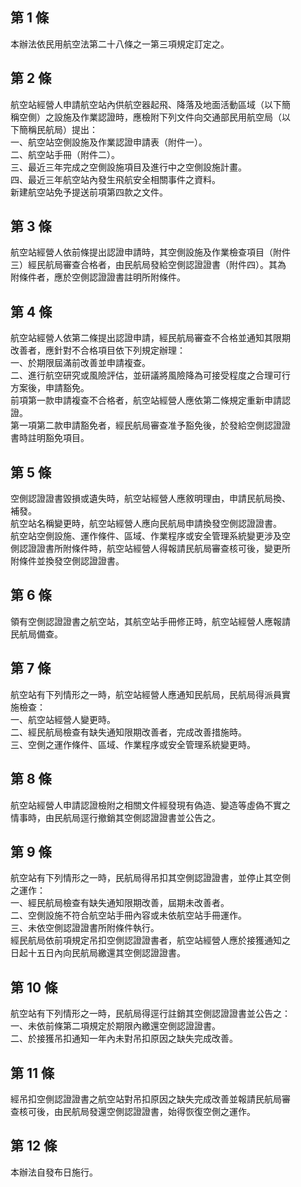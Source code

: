 第 1 條
-------
本辦法依民用航空法第二十八條之一第三項規定訂定之。

第 2 條
-------
航空站經營人申請航空站內供航空器起飛、降落及地面活動區域（以下簡  
稱空側）之設施及作業認證時，應檢附下列文件向交通部民用航空局（以  
下簡稱民航局）提出：  
一、航空站空側設施及作業認證申請表（附件一）。  
二、航空站手冊（附件二）。  
三、最近三年完成之空側設施項目及進行中之空側設施計畫。  
四、最近三年航空站內發生飛航安全相關事件之資料。  
新建航空站免予提送前項第四款之文件。

第 3 條
-------
航空站經營人依前條提出認證申請時，其空側設施及作業檢查項目（附件  
三）經民航局審查合格者，由民航局發給空側認證證書（附件四）。其為  
附條件者，應於空側認證證書註明所附條件。

第 4 條
-------
航空站經營人依第二條提出認證申請，經民航局審查不合格並通知其限期  
改善者，應針對不合格項目依下列規定辦理：  
一、於期限屆滿前改善並申請複查。  
二、進行航空研究或風險評估，並研議將風險降為可接受程度之合理可行  
    方案後，申請豁免。  
前項第一款申請複查不合格者，航空站經營人應依第二條規定重新申請認  
證。  
第一項第二款申請豁免者，經民航局審查准予豁免後，於發給空側認證證  
書時註明豁免項目。

第 5 條
-------
空側認證證書毀損或遺失時，航空站經營人應敘明理由，申請民航局換、  
補發。  
航空站名稱變更時，航空站經營人應向民航局申請換發空側認證證書。  
航空站空側設施、運作條件、區域、作業程序或安全管理系統變更涉及空  
側認證證書所附條件時，航空站經營人得報請民航局審查核可後，變更所  
附條件並換發空側認證證書。

第 6 條
-------
領有空側認證證書之航空站，其航空站手冊修正時，航空站經營人應報請  
民航局備查。

第 7 條
-------
航空站有下列情形之一時，航空站經營人應通知民航局，民航局得派員實  
施檢查：  
一、航空站經營人變更時。  
二、經民航局檢查有缺失通知限期改善者，完成改善措施時。  
三、空側之運作條件、區域、作業程序或安全管理系統變更時。

第 8 條
-------
航空站經營人申請認證檢附之相關文件經發現有偽造、變造等虛偽不實之  
情事時，由民航局逕行撤銷其空側認證證書並公告之。

第 9 條
-------
航空站有下列情形之一時，民航局得吊扣其空側認證證書，並停止其空側  
之運作：  
一、經民航局檢查有缺失通知限期改善，屆期未改善者。  
二、空側設施不符合航空站手冊內容或未依航空站手冊運作。  
三、未依空側認證證書所附條件執行。  
經民航局依前項規定吊扣空側認證證書者，航空站經營人應於接獲通知之  
日起十五日內向民航局繳還其空側認證證書。

第 10 條
--------
航空站有下列情形之一時，民航局得逕行註銷其空側認證證書並公告之：  
一、未依前條第二項規定於期限內繳還空側認證證書。  
二、於接獲吊扣通知一年內未對吊扣原因之缺失完成改善。

第 11 條
--------
經吊扣空側認證證書之航空站對吊扣原因之缺失完成改善並報請民航局審  
查核可後，由民航局發還空側認證證書，始得恢復空側之運作。

第 12 條
--------
本辦法自發布日施行。

